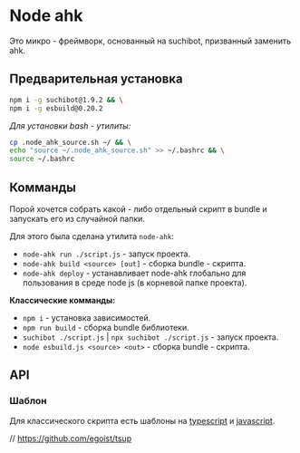 # Node ahk

Это микро - фреймворк, основанный на suchibot, призванный заменить ahk.

## Предварительная установка

```bash
npm i -g suchibot@1.9.2 && \
npm i -g esbuild@0.20.2
```

*Для установки bash - утилиты:*

```bash
cp .node_ahk_source.sh ~/ && \
echo "source ~/.node_ahk_source.sh" >> ~/.bashrc && \
source ~/.bashrc
```

## Комманды

Порой хочется собрать какой - либо отдельный скрипт в bundle и запускать его из случайной папки.

Для этого была сделана утилита `node-ahk`:

+ `node-ahk run ./script.js` - запуск проекта.
+ `node-ahk build <source> [out]` - сборка bundle - скрипта.
+ `node-ahk deploy` - устанавливает node-ahk глобально для пользования в среде node js (в корневой папке проекта).

**Классические комманды:**

+ `npm i` - установка зависимостей.
+ `npm run build` - сборка bundle библиотеки.
+ `suchibot ./script.js` | `npx suchibot ./script.js` - запуск проекта.
+ `node esbuild.js <source> <out>` - сборка bundle - скрипта.

## API

### Шаблон

Для классического скрипта есть шаблоны на [typescript](./templates/template.ts) и [javascript](./templates/template.js).

// https://github.com/egoist/tsup